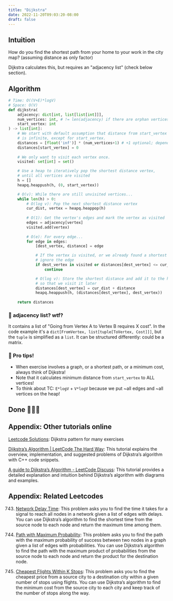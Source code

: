 ```yaml
---
title: "Dijkstra"
date: 2022-11-20T09:03:20-08:00
draft: false
---
```

## Intuition

How do you find the shortest path from your home to your work in the city map? (assuming distance as only factor)

Dijkstra calculates this, but requires an "adjacency list" (check below section). 

## Algorithm

```python
# Time: O((V+E)*logV)
# Space: O(V)
def dijkstra(
    adjacency: dict[int, list[list[int]]],
    num_vertices: int, # != len(adjacency) if there are orphan vertices!!
    start_vertex: int
) -> list[int]:
    # We start with default assumption that distance from start_vertex to every vertex
    # is infinite, except for start_vertex.
    distances = [float('inf')] * (num_vertices+1) # +1 optional; depends on zero-indexed
    distances[start_vertex] = 0
    
    # We only want to visit each vertex once.
    visited: set[int] = set()

    # Use a heap to iteratively pop the shortest distance vertex, 
    # until all vertices are visited
    h = []
    heapq.heappush(h, (0, start_vertex))

    # O(v): While there are still unvisited vertices...
    while len(h) > 0:
        # O(log v): Pop the next shortest distance vertex
        cur_dist, vertex = heapq.heappop(h)
        
        # O(1): Get the vertex's edges and mark the vertex as visited
        edges = adjacency[vertex]
        visited.add(vertex)
        
        # O(e): For every edge...
        for edge in edges:
            [dest_vertex, distance] = edge

            # If the vertex is visited, or we already found a shortest distance, 
            # ignore the edge
            if dest_vertex in visited or distances[dest_vertex] <= cur_dist + distance:
                continue

            # O(log v): Store the shortest distance and add it to the heap, 
            # so that we visit it later
            distances[dest_vertex] = cur_dist + distance
            heapq.heappush(h, (distances[dest_vertex], dest_vertex))
        
    return distances
```

### 🤔 adjacency list? wtf? 

It contains a list of "Going from Vertex A to Vertex B requires X cost". In the code example it's a `dict[FromVertex, list[tuple[ToVertex, Cost]]]`, but the `tuple` is simplified as a `list`. It can be structured differently: could be a matrix.

### 🧠 Pro tips!

- When exercise involves a graph, or a shortest path, or a minimum cost, always think of Dijkstra!
- Note that it calculates minimum distance from `start_vertex` to ALL vertices!
- To think about TC: `E*logV` + `V*logV` because we put ~all edges and ~all vertices on the heap!

## Done 🎉🎉🎉

## Appendix: Other tutorials online

[Leetcode Solutions](https://leetcode.com/problems/network-delay-time/): Dijkstra pattern for many exercises

[Dijkstra’s Algorithm | LeetCode The Hard Way](https://leetcodethehardway.com/tutorials/graph-theory/dijkstra): This tutorial explains the overview, implementation, and suggested problems of Dijkstra’s algorithm with C++ code snippets.

[A guide to Dijkstra’s Algorithm - LeetCode Discuss](https://leetcode.com/discuss/general-discussion/1059477/A-guide-to-Dijkstra's-Algorithm): This tutorial provides a detailed explanation and intuition behind Dijkstra’s algorithm with diagrams and examples.

## Appendix: Related Leetcodes

743. [Network Delay Time](https://leetcode.com/problems/network-delay-time): This problem asks you to find the time it takes for a signal to reach all nodes in a network given a list of edges with delays. You can use Dijkstra’s algorithm to find the shortest time from the source node to each node and return the maximum time among them.

1514. [Path with Maximum Probability](https://leetcode.com/problems/path-with-maximum-probability/): This problem asks you to find the path with the maximum probability of success between two nodes in a graph given a list of edges with probabilities. You can use Dijkstra’s algorithm to find the path with the maximum product of probabilities from the source node to each node and return the product for the destination node.

787. [Cheapest Flights Within K Stops](https://leetcode.com/problems/cheapest-flights-within-k-stops/): This problem asks you to find the cheapest price from a source city to a destination city within a given number of stops using flights. You can use Dijkstra’s algorithm to find the minimum cost from the source city to each city and keep track of the number of stops along the way.
